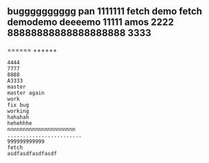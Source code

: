 bugggggggggg
pan
1111111
fetch demo
fetch demodemo
deeeemo
11111
amos
2222
88888888888888888888
3333
-------
======
++++++
~~~~
4444
7777
8888
A3333
master
master again
work
fix bug
working
hahahah
hehehhhe
nnnnnnnnnnnnnnnnnnnnnn
........................
999999999999
fetch
asdfasdfasdfasdf
